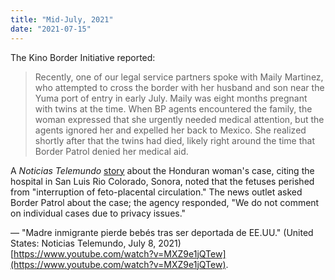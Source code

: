 ```yaml
---
title: "Mid-July, 2021"
date: "2021-07-15"
---
```


The Kino Border Initiative reported:

> Recently, one of our legal service partners spoke with Maily Martinez, who attempted to cross the border with her husband and son near the Yuma port of entry in early July. Maily was eight months pregnant with twins at the time. When BP agents encountered the family, the woman expressed that she urgently needed medical attention, but the agents ignored her and expelled her back to Mexico. She realized shortly after that the twins had died, likely right around the time that Border Patrol denied her medical aid.

A _Noticias Telemundo_ [story](https://www.youtube.com/watch?v=MXZ9e1jQTew) about the Honduran woman's case, citing the hospital in San Luis Rio Colorado, Sonora, noted that the fetuses perished from "interruption of feto-placental circulation." The news outlet asked Border Patrol about the case; the agency responded, "We do not comment on individual cases due to privacy issues."

— "Madre inmigrante pierde bebés tras ser deportada de EE.UU." (United States: Noticias Telemundo, July 8, 2021) [https://www.youtube.com/watch?v=MXZ9e1jQTew](https://www.youtube.com/watch?v=MXZ9e1jQTew).
